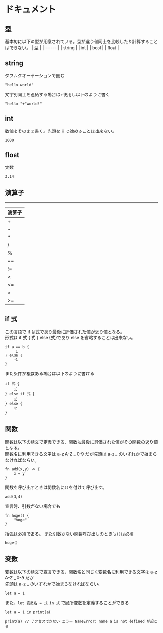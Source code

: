 # ドキュメント

## 型

基本的に以下の型が用意されている。型が違う値同士を比較したり計算することはできない。
| 型 |
| ------ |
| string |
| int |
| bool |
| float |

## string

ダブルクオーテーションで囲む

```
"hello world"
```

文字列同士を連結する場合は+使用し以下のように書く

```
"hello "+"world!"
```

## int

数値をそのまま書く。先頭を 0 で始めることは出来ない。

```
1000
```

## float

実数

```
3.14
```

## 演算子

---

| 演算子 |
| ------ |
| +      |
| -      |
| \*     |
| /      |
| %      |
| ==     |
| !=     |
| <      |
| <=     |
| >      |
| >=     |

## if 式

この言語で if は式であり最後に評価された値が返り値となる。  
形式は if 式 { 式 } else {式}であり else を省略することは出来ない。

```
if a == b {
     1
} else {
    -1
}
```

また条件が複数ある場合は以下のように書ける

```
if 式 {
    式
} else if 式 {
    式
} else {
    式
}
```

## 関数

関数は以下の構文で定義できる、関数も最後に評価された値がその関数の返り値となる。  
関数名に利用できる文字は a-z A-Z \_ 0-9 だが先頭は a-z \_ のいずれかで始まらなければならい。

```
fn add(x,y) -> {
    x + y
}
```

関数を呼び出すときは関数名に`()`を付けて呼び出す。

```
add(3,4)
```

宣言時、引数がない場合でも

```
fn hoge() {
    "hoge"
}
```

括弧は必須である。
また引数がない関数呼び出しのときも`()`は必須

```
hoge()
```

## 変数

変数は以下の構文で宣言できる。関数名と同じく変数名に利用できる文字は a-z A-Z \_ 0-9 だが  
先頭は a-z \_ のいずれかで始まらなければならい。

```
let a = 1
```

また、`let 変数名 = 式 in 式` で局所変数を定義することができる

```
let a = 1 in print(a)

print(a) // アクセスできない エラー NameError: name a is not defined が起こる
```

